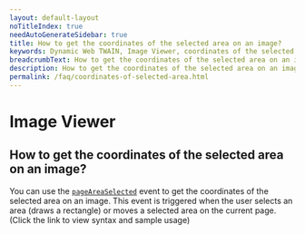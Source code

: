 ```yaml
---
layout: default-layout
noTitleIndex: true
needAutoGenerateSidebar: true
title: How to get the coordinates of the selected area on an image?
keywords: Dynamic Web TWAIN, Image Viewer, coordinates of the selected area
breadcrumbText: How to get the coordinates of the selected area on an image?
description: How to get the coordinates of the selected area on an image?
permalink: /faq/coordinates-of-selected-area.html
---
```


# Image Viewer

## How to get the coordinates of the selected area on an image?

You can use the [`pageAreaSelected`]({{site.api}}WebTwain_Viewer.html#pageareaselected) event to get the coordinates of the selected area on an image. This event is triggered when the user selects an area (draws a rectangle) or moves a selected area on the current page. (Click the link to view syntax and sample usage)